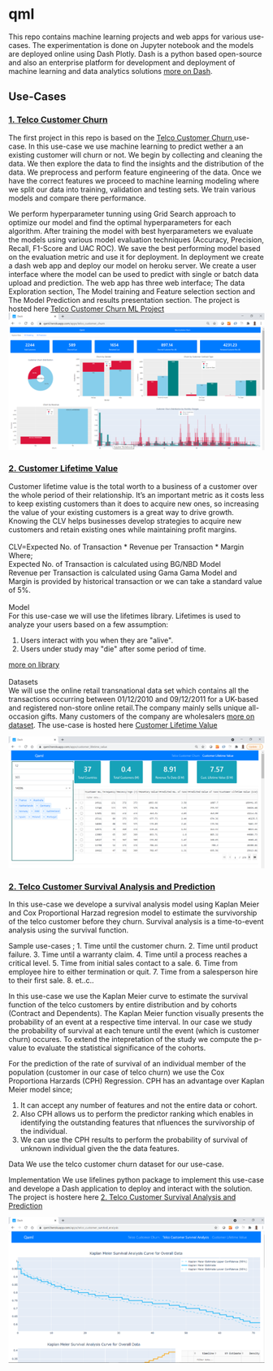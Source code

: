 # qml

This repo contains machine learning projects and web apps for various use-cases. The experimentation is done on Jupyter notebook and the models are deployed online using Dash Plotly. 
Dash is a python based open-source and also an enterprise platform for development and deployment of machine learning and data analytics solutions <a href="https://plotly.com/dash/" target="blank"> more on Dash</a>. 

## Use-Cases

### <a href="https://qaml.herokuapp.com/apps/telco_customer_churn" target="blank">1. Telco Customer Churn</a>
The first project in this repo is based on the <a href="https://qaml.herokuapp.com/apps/telco_customer_churn" target="blank">Telco Customer Churn </a>use-case. In this use-case we use machine learning to predict wether a an existing customer will churn or not.
We begin by collecting and cleaning the data. We then explore the data to find the insights and the distribution of the data. We preprocess and perform feature engineering of the data.
Once we have the correct features we proceed to machine learning modeling where we split our data into training, validation and testing sets. We train various models and compare there performance. <br>

We perform hyperparameter tunning using Grid Search approach to optimize our model and find the optimal hyperparameters for each algorithm. After training the model with best hyerparameters we evaluate the models 
using various model evaluation techniques (Accuracy, Precision, Recall, F1-Score and UAC ROC). We save the best performing model based on the evaluation metric and use it for deployment.
In deployment we create a dash web app and deploy our model on heroku server. We create a user interface where the model can be used to predict with single or batch data upload and prediction.
The web app has three web interface; The data Exploration section, The Model training and Feature selection section and The Model Prediction and results presentation section.
The project is hosted here <a href="https://qaml.herokuapp.com/apps/telco_customer_churn" target="blank">Telco Customer Churn ML Project</a>
![Telco Customer Churn Data Exploration](https://raw.githubusercontent.com/SammyOngaya/Customer-Churn-Prediction/master/Notebooks/Churn%20Models/Telco%20Customer%20Churn%20Data%20Exploration.PNG)



### <a href="https://qaml.herokuapp.com/apps/customer_lifetime_value" target="blank">2. Customer Lifetime Value</a>

Customer lifetime value is the total worth to a business of a customer over the whole period of their relationship. It’s an important metric as it costs less to keep existing customers than it does to acquire new ones, so increasing the value of your existing customers is a great way to drive growth. Knowing the CLV helps businesses develop strategies to acquire new customers and retain existing ones while maintaining profit margins. <br><br>
CLV=Expected No. of Transaction * Revenue per Transaction * Margin <br>
Where;<br>
Expected No. of Transaction is calculated using BG/NBD Model<br>
Revenue per Transaction is calculated using Gama Gama Model and<br> 
Margin is provided by historical transaction or we can take a standard value of 5%.<br><br>
Model<br>
For this use-case we will use the lifetimes library. 
Lifetimes is used to analyze your users based on a few assumption:<br>

1. Users interact with you when they are "alive".<br>
2. Users under study may "die" after some period of time.

<a href="https://lifetimes.readthedocs.io/en/master/index.html"> more on library</a>
<br><br>
Datasets<br>
We will use the online retail  transnational data set which contains all the transactions occurring between 01/12/2010 and 09/12/2011 for a UK-based and registered non-store online retail.The company mainly sells unique all-occasion gifts. Many customers of the company are wholesalers <a href="http://archive.ics.uci.edu/ml/datasets/online+retail">more on dataset</a>.
The use-case is hosted here <a href="https://qaml.herokuapp.com/apps/customer_lifetime_value" target="blank"> Customer Lifetime Value</a>

![Customer Lifetime Value](https://raw.githubusercontent.com/SammyOngaya/qml/main/qml/assets/customer_lifetime_value/customer-lifetime-value.PNG)


### <a href="https://qaml.herokuapp.com/apps/telco_customer_survival_analysis" target="blank">2. Telco Customer Survival Analysis and Prediction</a>

In this use-case we develope a survival analysis model using Kaplan Meier and Cox Proportional Harzad regresion model to estimate the survivorship of the telco customer before they churn. Survival analysis is a time-to-event analysis using the survival function.

Sample use-cases
; 1. Time until the customer churn.
2. Time until product failure.
3. Time until a warranty claim.
4. Time until a process reaches a critical level.
5. Time from initial sales contact to a sale.
6. Time from employee hire to either termination or quit.
7. Time from a salesperson hire to their first sale.
8. et..c..

In this use-case we use the Kaplan Meier curve to estimate the survival function of the telco customers by entire distribution and by cohorts (Contract and Dependents). The Kaplan Meier function visually presents the probability of an event at a respective time interval. In our case we study the probability of survival at each tenure until the event (which is customer churn) occures. To extend the intepretation of the study we compute the p-value to evaluate the statistical significance of the cohorts.

For the prediction of the rate of survival of an individual member of the population (customer in our case of telco churn) we use the Cox Proportiona Harzards (CPH) Regression.
CPH has an advantage over Kaplan Meier model since;
1. It can accept any number of features and not the entire data or cohort.
2. Also CPH allows us to perform the predictor ranking which enables in identifying the outstanding features that nfluences the survivorship of the individual.
3. We can use the CPH results to perform the probability of survival of unknown individual given the the data features.

Data
We use the telco customer churn dataset for our use-case.

Implementation
We use lifelines python package to implement this use-case and develope a Dash application to deploy and interact with the solution. The project is hostere here <a href="https://qaml.herokuapp.com/apps/telco_customer_survival_analysis" target="blank">2. Telco Customer Survival Analysis and Prediction</a>

![Customer Lifetime Value](https://raw.githubusercontent.com/SammyOngaya/qml/main/qml/assets/survival_analysis/survival_analysis.PNG)

